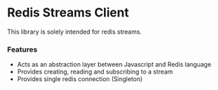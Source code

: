 # Redis Streams Client

This library is solely intended for redis streams.

### Features

- Acts as an abstraction layer between Javascript and Redis language
- Provides creating, reading and subscribing to a stream
- Provides single redis connection (Singleton)
